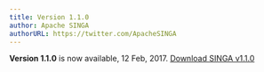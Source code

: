 ```yaml
---
title: Version 1.1.0
author: Apache SINGA
authorURL: https://twitter.com/ApacheSINGA
---
```


**Version 1.1.0** is now available, 12 Feb, 2017. [Download SINGA v1.1.0](/docs/download-singa.html#incubating-v110-12-february-2017)
